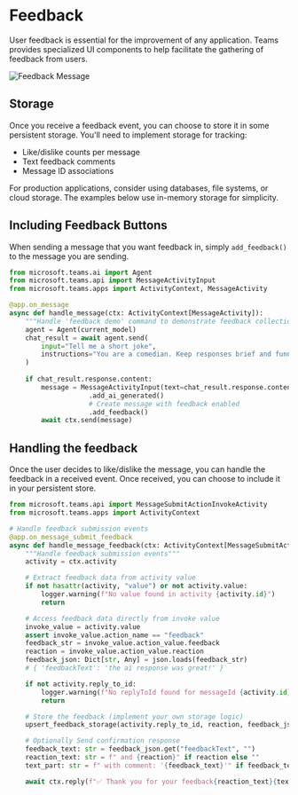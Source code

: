 # Feedback

User feedback is essential for the improvement of any application. Teams provides specialized UI components to help facilitate the gathering of feedback from users.

![Feedback Message](/screenshots/feedback.gif)

## Storage

Once you receive a feedback event, you can choose to store it in some persistent storage. You'll need to implement storage for tracking:
- Like/dislike counts per message
- Text feedback comments
- Message ID associations

For production applications, consider using databases, file systems, or cloud storage. The examples below use in-memory storage for simplicity.

## Including Feedback Buttons

When sending a message that you want feedback in, simply `add_feedback()` to the message you are sending.
```python
from microsoft.teams.ai import Agent
from microsoft.teams.api import MessageActivityInput
from microsoft.teams.apps import ActivityContext, MessageActivity

@app.on_message
async def handle_message(ctx: ActivityContext[MessageActivity]):
    """Handle 'feedback demo' command to demonstrate feedback collection"""
    agent = Agent(current_model)
    chat_result = await agent.send(
        input="Tell me a short joke", 
        instructions="You are a comedian. Keep responses brief and funny."
    )
    
    if chat_result.response.content:
        message = MessageActivityInput(text=chat_result.response.content)
                    .add_ai_generated()
                    # Create message with feedback enabled 
                    .add_feedback()
        await ctx.send(message)
```

## Handling the feedback

Once the user decides to like/dislike the message, you can handle the feedback in a received event. Once received, you can choose to include it in your persistent store.
```python
from microsoft.teams.api import MessageSubmitActionInvokeActivity
from microsoft.teams.apps import ActivityContext

# Handle feedback submission events 
@app.on_message_submit_feedback
async def handle_message_feedback(ctx: ActivityContext[MessageSubmitActionInvokeActivity]):
    """Handle feedback submission events"""
    activity = ctx.activity

    # Extract feedback data from activity value
    if not hasattr(activity, "value") or not activity.value:
        logger.warning(f"No value found in activity {activity.id}")
        return

    # Access feedback data directly from invoke value
    invoke_value = activity.value
    assert invoke_value.action_name == "feedback"
    feedback_str = invoke_value.action_value.feedback
    reaction = invoke_value.action_value.reaction
    feedback_json: Dict[str, Any] = json.loads(feedback_str)
    # { 'feedbackText': 'the ai response was great!' }

    if not activity.reply_to_id:
        logger.warning(f"No replyToId found for messageId {activity.id}")
        return

    # Store the feedback (implement your own storage logic)
    upsert_feedback_storage(activity.reply_to_id, reaction, feedback_json.get('feedbackText', ''))

    # Optionally Send confirmation response
    feedback_text: str = feedback_json.get("feedbackText", "")
    reaction_text: str = f" and {reaction}" if reaction else ""
    text_part: str = f" with comment: '{feedback_text}'" if feedback_text else ""

    await ctx.reply(f"✅ Thank you for your feedback{reaction_text}{text_part}!")
```
